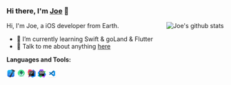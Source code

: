 ### Hi there, I'm [Joe](https://blog.fdson.com) 👋


<a href="https://github-readme-stats.vercel.app/api?username=SionFu&show_icons=true&theme=Default"><img align="right" src="https://github-readme-stats.vercel.app/api?username=SionFu&show_icons=true&theme=Default" alt="Joe's github stats" /></a>


Hi, I'm Joe, a iOS developer from Earth.

- 🌱 I’m currently learning Swift & goLand & Flutter
- 💬 Talk to me about anything [here](https://github.com/sionfu/sionfu/issues)

**Languages and Tools:**  

<code><img height="20" src="https://github.com/SionFu/SionFu/blob/master/assets/xcode-12.png"></code>
<code><img height="20" src="https://github.com/SionFu/SionFu/blob/master/assets/studio.png"></code>
<code><img height="20" src="https://github.com/SionFu/SionFu/blob/master/assets/idea.png"></code>
<code><img height="20" src="https://github.com/SionFu/SionFu/blob/master/assets/goland.png"></code>
<code><img height="20" src="https://github.com/SionFu/SionFu/blob/master/assets/VSCode.png"></code>





